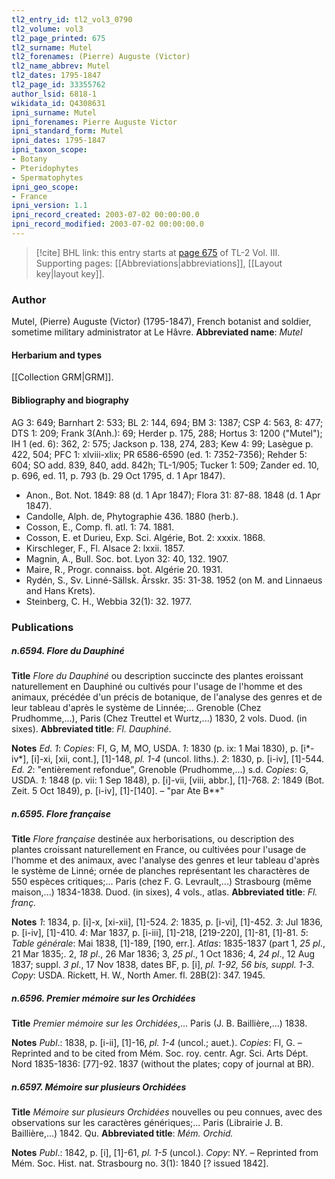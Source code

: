 ```yaml
---
tl2_entry_id: tl2_vol3_0790
tl2_volume: vol3
tl2_page_printed: 675
tl2_surname: Mutel
tl2_forenames: (Pierre) Auguste (Victor)
tl2_name_abbrev: Mutel
tl2_dates: 1795-1847
tl2_page_id: 33355762
author_lsid: 6818-1
wikidata_id: Q4308631
ipni_surname: Mutel
ipni_forenames: Pierre Auguste Victor
ipni_standard_form: Mutel
ipni_dates: 1795-1847
ipni_taxon_scope: 
- Botany
- Pteridophytes
- Spermatophytes
ipni_geo_scope: 
- France
ipni_version: 1.1
ipni_record_created: 2003-07-02 00:00:00.0
ipni_record_modified: 2003-07-02 00:00:00.0
---
```



> [!cite] BHL link: this entry starts at [page 675](https://www.biodiversitylibrary.org/page/33355762) of TL-2 Vol. III.
> Supporting pages: [[Abbreviations|abbreviations]], [[Layout key|layout key]].

### Author

Mutel, (Pierre) Auguste (Victor) (1795-1847), French botanist and soldier, sometime military administrator at Le Hâvre. 
**Abbreviated name**: *Mutel*

#### Herbarium and types

[[Collection GRM|GRM]].

#### Bibliography and biography

AG 3: 649; Barnhart 2: 533; BL 2: 144, 694; BM 3: 1387; CSP 4: 563, 8: 477; DTS 1: 209; Frank 3(Anh.): 69; Herder p. 175, 288; Hortus 3: 1200 ("Mutel"); IH 1 (ed. 6): 362, 2: 575; Jackson p. 138, 274, 283; Kew 4: 99; Lasègue p. 422, 504; PFC 1: xlviii-xlix; PR 6586-6590 (ed. 1: 7352-7356); Rehder 5: 604; SO add. 839, 840, add. 842h; TL-1/905; Tucker 1: 509; Zander ed. 10, p. 696, ed. 11, p. 793 (b. 29 Oct 1795, d. 1 Apr 1847).
- Anon., Bot. Not. 1849: 88 (d. 1 Apr 1847); Flora 31: 87-88. 1848 (d. 1 Apr 1847).
- Candolle, Alph. de, Phytographie 436. 1880 (herb.).
- Cosson, E., Comp. fl. atl. 1: 74. 1881.
- Cosson, E. et Durieu, Exp. Sci. Algérie, Bot. 2: xxxix. 1868.
- Kirschleger, F., Fl. Alsace 2: lxxii. 1857.
- Magnin, A., Bull. Soc. bot. Lyon 32: 40, 132. 1907.
- Maire, R., Progr. connaiss. bot. Algérie 20. 1931.
- Rydén, S., Sv. Linné-Sällsk. Årsskr. 35: 31-38. 1952 (on M. and Linnaeus and Hans Krets).
- Steinberg, C. H., Webbia 32(1): 32. 1977.

### Publications

##### n.6594. Flore du Dauphiné

**Title**
*Flore du Dauphiné* ou description succincte des plantes eroissant naturellement en Dauphiné ou cultivés pour l'usage de l'homme et des animaux, précédée d'un précis de botanique, de l'analyse des genres et de leur tableau d'après le système de Linnée;... Grenoble (Chez Prudhomme,...), Paris (Chez Treuttel et Wurtz,...) 1830, 2 vols. Duod. (in sixes).
**Abbreviated title**: *Fl. Dauphiné*.

**Notes**
*Ed. 1*: *Copies*: FI, G, M, MO, USDA.
*1*: 1830 (p. ix: 1 Mai 1830), p. \[i\*-iv\*\], \[i\]-xi, \[xii, cont.\], \[1\]-148, *pl. 1-4* (uncol. liths.).
*2*: 1830, p. \[i-iv\], \[1\]-544.
*Ed. 2*: "entièrement refondue", Grenoble (Prudhomme,...) s.d. *Copies*: G, USDA.
*1*: 1848 (p. vii: 1 Sep 1848), p. \[i\]-vii, \[viii, abbr.\], \[1\]-768.
*2*: 1849 (Bot. Zeit. 5 Oct 1849), p. \[i-iv\], \[1\]-\[140\]. – "par Ate B\*\*"

##### n.6595. Flore française

**Title**
*Flore française* destinée aux herborisations, ou description des plantes croissant naturellement en France, ou cultivées pour l'usage de l'homme et des animaux, avec l'analyse des genres et leur tableau d'après le système de Linné; ornée de planches représentant les charactères de 550 espèces critiques;... Paris (chez F. G. Levrault,...) Strasbourg (même maison,...) 1834-1838. Duod. (in sixes), 4 vols., atlas.
**Abbreviated title**: *Fl. franç.*

**Notes**
*1*: 1834, p. \[i\]-x, \[xi-xii\], \[1\]-524.
*2*: 1835, p. \[i-vi\], \[1\]-452.
*3*: Jul 1836, p. \[i-iv\], \[1\]-410.
*4*: Mar 1837, p. \[i-iii\], \[1\]-218, \[219-220\], \[1\]-81, \[1\]-81.
*5*: *Table générale*: Mai 1838, \[1\]-189, \[190, err.\].
*Atlas*: 1835-1837 (part 1, *25 pl*., 21 Mar 1835;. 2, *18 pl*., 26 Mar 1836; 3, *25 pl*., 1 Oct 1836; 4, *24 pl*., 12 Aug 1837; suppl. *3 pl*., 17 Nov 1838, dates BF, p. \[i\], *pl. 1-92, 56 bis, suppl. 1-3*.
*Copy*: USDA.
Rickett, H. W., North Amer. fl. 28B(2): 347. 1945.

##### n.6596. Premier mémoire sur les Orchidées

**Title**
*Premier mémoire sur les Orchidées*,... Paris (J. B. Baillière,...) 1838.

**Notes**
*Publ*.: 1838, p. \[i-ii\], \[1\]-16, *pl. 1-4* (uncol.; auet.). *Copies*: FI, G. – Reprinted and to be cited from Mém. Soc. roy. centr. Agr. Sci. Arts Dépt. Nord 1835-1836: \[77\]-92. 1837 (without the plates; copy of journal at BR).

##### n.6597. Mémoire sur plusieurs Orchidées

**Title**
*Mémoire sur plusieurs Orchidées* nouvelles ou peu connues, avec des observations sur les caractères génériques;... Paris (Librairie J. B. Baillière,...) 1842. Qu.
**Abbreviated title**: *Mém. Orchid.*

**Notes**
*Publ*.: 1842, p. \[i\], \[1\]-61, *pl. 1-5* (uncol.). *Copy*: NY. – Reprinted from Mém. Soc. Hist. nat. Strasbourg no. 3(1): 1840 \[? issued 1842\].

